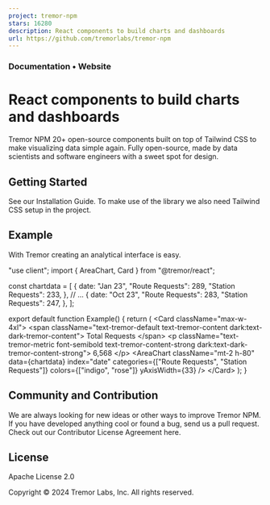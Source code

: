 ```yaml
---
project: tremor-npm
stars: 16280
description: React components to build charts and dashboards
url: https://github.com/tremorlabs/tremor-npm
---
```


  
  

  
  

### Documentation • Website

  

React components to build charts and dashboards
===============================================

Tremor NPM 20+ open-source components built on top of Tailwind CSS to make visualizing data simple again. Fully open-source, made by data scientists and software engineers with a sweet spot for design.

  

  

Getting Started
---------------

See our Installation Guide. To make use of the library we also need Tailwind CSS setup in the project.

Example
-------

With Tremor creating an analytical interface is easy.

"use client";
import { AreaChart, Card } from "@tremor/react";

const chartdata \= \[
  {
    date: "Jan 23",
    "Route Requests": 289,
    "Station Requests": 233,
  },
  // ...
  {
    date: "Oct 23",
    "Route Requests": 283,
    "Station Requests": 247,
  },
\];

export default function Example() {
  return (
    <Card className\="max-w-4xl"\>
      <span className\="text-tremor-default text-tremor-content dark:text-dark-tremor-content"\>
        Total Requests
      </span\>
      <p className\="text-tremor-metric font-semibold text-tremor-content-strong dark:text-dark-tremor-content-strong"\>
        6,568
      </p\>
      <AreaChart
        className\="mt-2 h-80"
        data\={chartdata}
        index\="date"
        categories\={\["Route Requests", "Station Requests"\]}
        colors\={\["indigo", "rose"\]}
        yAxisWidth\={33}
      />
    </Card\>
  );
}

  

Community and Contribution
--------------------------

We are always looking for new ideas or other ways to improve Tremor NPM. If you have developed anything cool or found a bug, send us a pull request. Check out our Contributor License Agreement here.

License
-------

Apache License 2.0

Copyright © 2024 Tremor Labs, Inc. All rights reserved.
